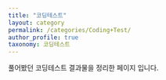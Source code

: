 ```yaml
---
title: "코딩테스트"
layout: category
permalink: /categories/Coding+Test/
author_profile: true
taxonomy: 코딩테스트
---
```


풀어봤던 코딩테스트 결과물을 정리한 페이지 입니다.
